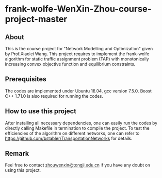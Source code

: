 # frank-wolfe-WenXin-Zhou-course-project-master

## About
This is the course project for "Network Modelling and Optimization" given by Prof.Xiaolei Wang. This project requires to implement the frank-wolfe algorithm for static traffic assignment problem (TAP) with monotonically increasing convex objective function and equilibrium constraints.

## Prerequisites
The codes are implemented under Ubuntu 18.04, gcc version 7.5.0. Boost C++ 1.71.0 is also required for running the codes.

## How to use this project
After installing all necessary dependencies, one can easily run the codes by directly calling Makefile in termination to compile the project. To test the efficiencies of the algorithm on different networks, one can refer to https://github.com/bstabler/TransportationNetworks for details.

## Remark
Feel free to contact zhouwenxin@tongji.edu.cn if you have any doubt on using this project.
